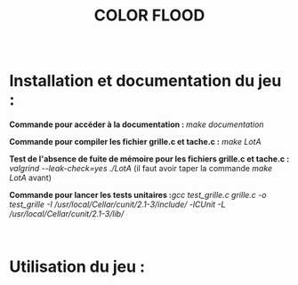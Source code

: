# <p align = "center">COLOR FLOOD</p>

<br>

# Installation et documentation du jeu :

<b>Commande pour accéder à la documentation : </b>
<em>make documentation</em>


<b>Commande pour compiler les fichier grille.c et tache.c :</b>
<em>make LotA</em>


<b>Test de l'absence de fuite de mémoire pour les fichiers grille.c et tache.c : </b>
<em> valgrind --leak-check=yes ./LotA </em> (il faut avoir taper la commande <em>make LotA</em> avant)

<b>Commande pour lancer les tests unitaires :</b><em>gcc     test_grille.c  grille.c  -o test_grille -I /usr/local/Cellar/cunit/2.1-3/include/ -lCUnit -L /usr/local/Cellar/cunit/2.1-3/lib/</em>


<br>

# Utilisation du jeu :


